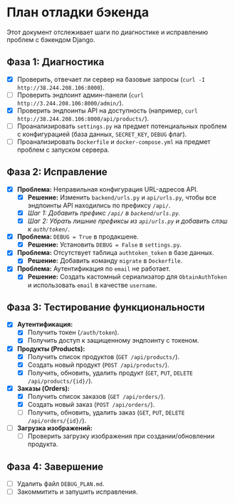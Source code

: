 # План отладки бэкенда

Этот документ отслеживает шаги по диагностике и исправлению проблем с бэкендом Django.

## Фаза 1: Диагностика

- [x] Проверить, отвечает ли сервер на базовые запросы (`curl -I http://38.244.208.106:8000`).
- [ ] Проверить эндпоинт админ-панели (`curl http://3.244.208.106:8000/admin/`).
- [x] Проверить эндпоинты API на доступность (например, `curl http://38.244.208.106:8000/api/products/`).
- [ ] Проанализировать `settings.py` на предмет потенциальных проблем с конфигурацией (база данных, `SECRET_KEY`, `DEBUG` флаг).
- [ ] Проанализировать `Dockerfile` и `docker-compose.yml` на предмет проблем с запуском сервера.

## Фаза 2: Исправление

- [x] **Проблема:** Неправильная конфигурация URL-адресов API.
  - [x] **Решение:** Изменить `backend/urls.py` и `api/urls.py`, чтобы все эндпоинты API находились по префиксу `/api/`.
  - [x] *Шаг 1: Добавить префикс `/api/` в `backend/urls.py`.*
  - [x] *Шаг 2: Убрать лишние префиксы из `api/urls.py` и добавить слэш к `auth/token/`.*
- [x] **Проблема:** `DEBUG = True` в продакшене.
  - [x] **Решение:** Установить `DEBUG = False` в `settings.py`.
- [x] **Проблема:** Отсутствует таблица `authtoken_token` в базе данных.
  - [x] **Решение:** Добавить команду `migrate` в `Dockerfile`.
- [x] **Проблема:** Аутентификация по `email` не работает.
  - [x] **Решение:** Создать кастомный сериализатор для `ObtainAuthToken` и использовать `email` в качестве `username`.

## Фаза 3: Тестирование функциональности

- [x] **Аутентификация:**
  - [x] Получить токен (`/auth/token`).
  - [x] Получить доступ к защищенному эндпоинту с токеном.
- [x] **Продукты (Products):**
  - [x] Получить список продуктов (`GET /api/products/`).
  - [x] Создать новый продукт (`POST /api/products/`).
  - [x] Получить, обновить, удалить продукт (`GET`, `PUT`, `DELETE /api/products/{id}/`).
- [x] **Заказы (Orders):**
  - [x] Получить список заказов (`GET /api/orders/`).
  - [x] Создать новый заказ (`POST /api/orders/`).
  - [ ] Получить, обновить, удалить заказ (`GET`, `PUT`, `DELETE /api/orders/{id}/`).
- [ ] **Загрузка изображений:**
  - [ ] Проверить загрузку изображения при создании/обновлении продукта.

## Фаза 4: Завершение

- [ ] Удалить файл `DEBUG_PLAN.md`.
- [ ] Закоммитить и запушить исправления.
